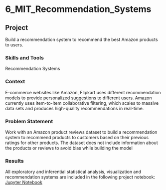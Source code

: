 # 6_MIT_Recommendation_Systems
## Project
Build a recommendation system to recommend the best Amazon products to users.

### Skills and Tools
Recommendation Systems

### Context
E-commerce websites like Amazon, Flipkart uses different recommendation models to provide personalized suggestions to different users. Amazon currently uses item-to-item collaborative filtering, which scales to massive data sets and produces high-quality recommendations in real-time.

### Problem Statement
Work with an Amazon product reviews dataset to build a recommendation system to recommend products to customers based on their previous ratings for other products.  The dataset does not include information about the products or reviews to avoid bias while building the model

### Results
All exploratory and inferential statistical analysis, visualization and recommendation systems are included in the following project notebook:  [Jupyter Notebook](Amazon_Recommendation_System_Learner%2527s_Notebook.ipynb)

